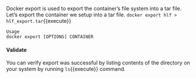 
Docker export is used to export the container’s file system into a tar file. Let’s export the container we setup into a tar file.
`docker export hlf > hlf_export.tar`{{execute}}

```
Usage
docker export [OPTIONS] CONTAINER
```

#### Validate
You can verify export was successful by listing contents of the directory  on your system by running `ls`{{execute}} command.





